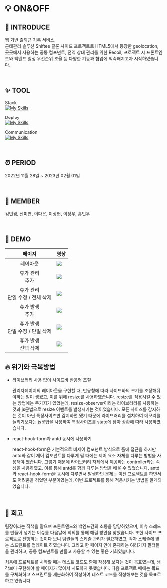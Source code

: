 # 💡 ON&OFF

## 🌟 INTRODUCE

웹 기반 출퇴근 기록 서비스.  
근태관리 솔루션 Shiftee 클론 사이드 프로젝트로 HTML5에서 등장한 geolocation, 곳곳에서 사용하는 공통 컴포넌트, 전역 상태 관리를 위한 Recoil, 프로젝트 시 프론트엔드와 백엔드 일정 우선순위 조율 등 다양한 기능과 협업에 익숙해지고자 시작하였습니다.

<br />

## ✨ TOOL

Stack  
[![My Skills](https://skillicons.dev/icons?i=html,js,react,nextjs,ts,css,emotion,apollo,git)](https://skillicons.dev)

Deploy  
[![My Skills](https://skillicons.dev/icons?i=gcp,docker)](https://skillicons.dev)

Communication  
[![My Skills](https://skillicons.dev/icons?i=github,discord)](https://skillicons.dev)

<br />

## ⏰ PERIOD

2022년 11월 28일 ~ 2023년 02월 01일

<br />

## 👥 MEMBER

김민겸, 신미연, 이다은, 이상현, 이정우, 홍민우

<br />

## 🎥 DEMO

|페이지|영상|
|:---:|---|
|레이아웃|<img src="https://user-images.githubusercontent.com/110293289/236621994-4e61df5c-4b54-4a92-be70-67fbde5bcf0d.gif"/>|
|휴가 관리 <br /> 추가|<img src="https://user-images.githubusercontent.com/110293289/236622054-63c3adcc-2c50-482b-b84f-a5f2d53ed4d9.gif"/>|
|휴가 관리 <br /> 단일 수정 / 전체 삭제|<img src="https://user-images.githubusercontent.com/110293289/236622071-822d1d9c-f97f-43cc-b300-e7256032e803.gif"/>|
|휴가 발생 <br /> 추가|<img src="https://user-images.githubusercontent.com/110293289/236622167-af3e59fd-e783-4e4a-b349-14e5c7fd6965.gif"/>|
|휴가 발생 <br /> 단일 수정 / 단일 삭제|<img src="https://user-images.githubusercontent.com/110293289/236622199-899e95c8-f00d-455f-b966-4c51ed981dfb.gif"/>|
|휴가 발생 <br /> 선택 삭제|<img src="https://user-images.githubusercontent.com/110293289/236622225-877d201a-db41-400c-8c3e-7b3198df4f84.gif"/>|

## 🔥 위기와 극복방법

- 라이브러리 사용 없이 사이드바 반응형 조절
  
  관리자페이지의 레이아웃을 구현할 때, 반응형에 따라 사이드바의 크기를 조정해줘야하는 일이 생겼고, 이를 위해 resize를 사용하였습니다. resize를 적용시킬 수 있는 방법에는 두가지가 있었는데, resize-observer이라는 라이브러리를 사용하는 것과 js문법으로 resize 이벤트를 발생시키는 것이었습니다. 모든 사이즈를 감지하는 것이 아닌 특정사이즈만 감지하면 됐기 때문에 라이브러리를 설치하여 메모리를 늘리기보다는 js문법을 사용하여 특정사이즈를 state에 담아 상황에 따라 사용하였습니다.

- react-hook-form과 antd 동시에 사용하기
  
  react-hook-form은 기본적으로 비제어 컴포넌트 방식으로 폼에 접근을 하지만 antd와 같이 제어 컴포넌트를 다루게 될 때에는 제어 요소 자체를 다루는 방법을 사용해야 했습니다. 그렇기 때문에 라이브러리 자체에서 제공하는 controller라는 속성을 사용하였고, 이를 통해 antd를 함께 다루는 방법을 배울 수 있었습니다. antd와 react-hook-form을 동시에 다루면서 발생하던 문제는 이전 프로젝트를 하면서도 어려움을 겪었던 부분이였는데, 이번 프로젝트를 통해 적용시키는 방법을 알게되었습니다.

<br />

## 🌊 회고

팀장이라는 직책을 맡으며 프론트엔드와 백엔드간의 소통을 담당하였으며, 이슈 스레드를 만들어 생기는 이슈를 다음날에 회의를 통해 해결 방안을 찾았습니다. 또한 사이드 프로젝트로 진행하는 것이다 보니 팀원들의 스케줄 관리가 필요하였고, 각자 스케줄에 맞는 스프린트를 업데이트 하였습니다. 그리고 한 페이지 안에 존재하는 여러가지 필터들을 관리하고, 공통 컴포넌트를 만들고 사용할 수 있는 좋은 기회였습니다. 

처음에 프로젝트를 시작할 때는 테스트 코드도 함께 작성해 보자는 것이 목표였는데, 생각보다 구현해야 할 페이지가 많아서 시도하지 못했습니다. 다음 프로젝트 때에는 목표를 구체화하고 스프린트를 세분화하여 작성하여 테스트 코드를 작성해보는 것을 목표로 하고 있습니다.
